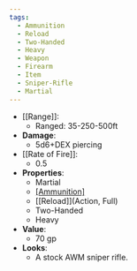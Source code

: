```yaml
---
tags:
  - Ammunition
  - Reload
  - Two-Handed
  - Heavy
  - Weapon
  - Firearm
  - Item
  - Sniper-Rifle
  - Martial
---
```

* [[Range]]:
	* Ranged: 35-250-500ft
* __Damage__:
	* 5d6+DEX piercing
* [[Rate of Fire]]:
	* 0.5
* __Properties__:
	* Martial
	* [[Ammunition]](3)
	* [[Reload]](Action, Full)
	* Two-Handed
	* Heavy
* **Value**:
	* 70 gp
* **Looks**:
	* A stock AWM sniper rifle.